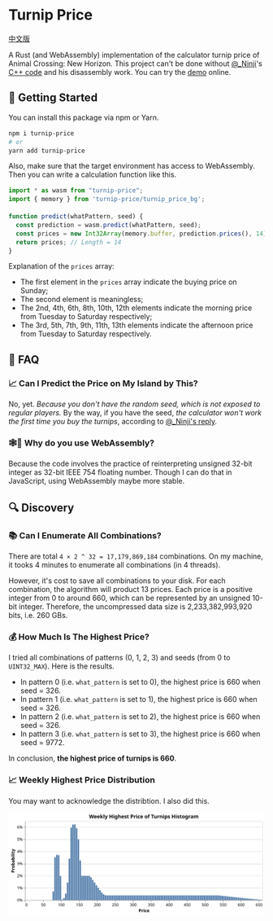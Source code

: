 # Turnip Price

[中文版](docs/README_zh-CN.md)

A Rust (and WebAssembly) implementation of the calculator turnip price of Animal Crossing: New Horizon. This project can't be done without [@_Ninji](https://twitter.com/_Ninji)'s [C++ code](https://gist.github.com/Treeki/85be14d297c80c8b3c0a76375743325b) and his disassembly work. You can try the [demo](https://turnip-price.now.sh) online.

## 🚀 Getting Started

You can install this package via npm or Yarn.

```bash
npm i turnip-price
# or
yarn add turnip-price
```

Also, make sure that the target environment has access to WebAssembly. Then you can write a calculation function like this.

```js
import * as wasm from "turnip-price";
import { memory } from 'turnip-price/turnip_price_bg';

function predict(whatPattern, seed) {
  const prediction = wasm.predict(whatPattern, seed);
  const prices = new Int32Array(memory.buffer, prediction.prices(), 14);
  return prices; // Length = 14
}
```

Explanation of the `prices` array:

* The first element in the `prices` array indicate the buying price on Sunday;
* The second element is meaningless;
* The 2nd, 4th, 6th, 8th, 10th, 12th elements indicate the morning price from Tuesday to Saturday respectively;
* The 3rd, 5th, 7th, 9th, 11th, 13th elements indicate the afternoon price from Tuesday to Saturday respectively.

## 🤔 FAQ

### 📈 Can I Predict the Price on My Island by This?

No, yet. *Because you don't have the random seed, which is not exposed to regular players.* By the way, if you have the seed, *the calculator won't work the first time you buy the turnips*, according to [@_Ninji's reply](https://twitter.com/_Ninji/status/1245097287136706561?s=20).

### 🕸️🦀️ Why do you use WebAssembly?

Because the code involves the practice of reinterpreting unsigned 32-bit integer as 32-bit IEEE 754 floating number.
Though I can do that in JavaScript, using WebAssembly maybe more stable.

## 🔍 Discovery

### 📚 Can I Enumerate All Combinations?

There are total `4 × 2 ^ 32 = 17,179,869,184` combinations.
On my machine, it tooks 4 minutes to enumerate all combinations (in 4 threads).

However, it's cost to save all combinations to your disk.
For each combination, the algorithm will product 13 prices.
Each price is a positive integer from 0 to around 660, which can be represented by an unsigned 10-bit integer.
Therefore, the uncompressed data size is 2,233,382,993,920 bits, i.e. 260 GBs.

### 💰 How Much Is The Highest Price?

I tried all combinations of patterns (0, 1, 2, 3) and seeds (from 0 to `UINT32_MAX`). Here is the results.

* In pattern 0 (i.e. `what_pattern` is set to 0), the highest price is 660 when seed = 326.
* In pattern 1 (i.e. `what_pattern` is set to 1), the highest price is 660 when seed = 326.
* In pattern 2 (i.e. `what_pattern` is set to 2), the highest price is 660 when seed = 326.
* In pattern 3 (i.e. `what_pattern` is set to 3), the highest price is 660 when seed = 9772.

In conclusion, **the highest price of turnips is 660**.

### 📈 Weekly Highest Price Distribution

You may want to acknowledge the distribtion. I also did this.

![The Histogram of Weekly Highest Price of Turnips](docs/weekly-highest-distribution.svg)
